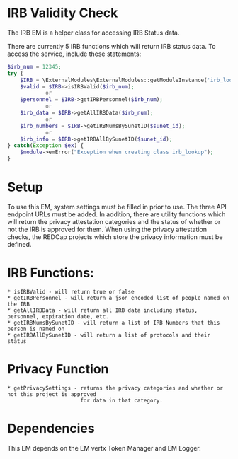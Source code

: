 
# IRB Validity Check

The IRB EM is a helper class for accessing IRB Status data.

There are currently 5 IRB functions which will return IRB status data. To
access the service, include these statements:
```php
$irb_num = 12345;
try {
    $IRB = \ExternalModules\ExternalModules::getModuleInstance('irb_lookup');
    $valid = $IRB->isIRBValid($irb_num);
            or
    $personnel = $IRB->getIRBPersonnel($irb_num);
            or
    $irb_data = $IRB->getAllIRBData($irb_num);
            or
    $irb_numbers = $IRB->getIRBNumsBySunetID($sunet_id);
            or
    $irb_info = $IRB->getIRBAllBySunetID($sunet_id);
} catch(Exception $ex) {
    $module->emError("Exception when creating class irb_lookup");
}
```
# Setup
To use this EM, system settings must be filled in prior to use.  The three API endpoint URLs
must be added. In addition, there are utility functions which will return the privacy
attestation categories and the status of whether or not the IRB is approved for them.
When using the privacy attestation checks, the REDCap projects which store the privacy
information must be defined.

# IRB Functions:
    * isIRBValid - will return true or false
    * getIRBPersonnel - will return a json encoded list of people named on the IRB
    * getAllIRBData - will return all IRB data including status, personnel, expiration date, etc.
    * getIRBNumsBySunetID - will return a list of IRB Numbers that this person is named on
    * getIRBAllBySunetID - will return a list of protocols and their status

# Privacy Function
    * getPrivacySettings - returns the privacy categories and whether or not this project is approved 
                           for data in that category.
    
# Dependencies
This EM depends on the EM vertx Token Manager and EM Logger.
